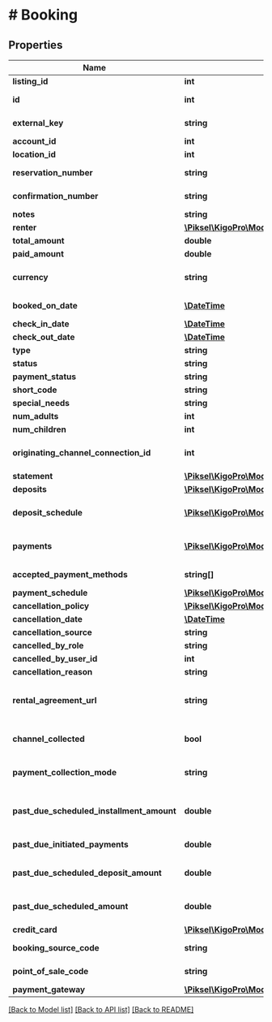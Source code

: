 # # Booking

## Properties

Name | Type | Description | Notes
------------ | ------------- | ------------- | -------------
**listing_id** | **int** | Listing ID | [optional]
**id** | **int** | Location Booking ID | [optional]
**external_key** | **string** | KVRS ID for a Booking | [optional]
**account_id** | **int** | Account ID | [optional]
**location_id** | **int** | Location ID | [optional]
**reservation_number** | **string** | Reservation Number | [optional]
**confirmation_number** | **string** | Confirmation Number | [optional]
**notes** | **string** | Notes | [optional]
**renter** | [**\Piksel\KigoPro\Model\Person**](Person.md) |  | [optional]
**total_amount** | **double** | Total Amount | [optional]
**paid_amount** | **double** | Paid Amount | [optional]
**currency** | **string** | Currency used for the Statements and Payments | [optional]
**booked_on_date** | [**\DateTime**](\DateTime.md) | Booking Date (UTC) | [optional]
**check_in_date** | [**\DateTime**](\DateTime.md) | Check In Date | [optional]
**check_out_date** | [**\DateTime**](\DateTime.md) | Check Out Date | [optional]
**type** | **string** | Type ID | [optional]
**status** | **string** | Status ID | [optional]
**payment_status** | **string** | Status ID | [optional]
**short_code** | **string** | Short Code ID | [optional]
**special_needs** | **string** | Special Needs | [optional]
**num_adults** | **int** | Number of Adults | [optional]
**num_children** | **int** | Number of Children | [optional]
**originating_channel_connection_id** | **int** | ChannelConnection ID that created the booking | [optional]
**statement** | [**\Piksel\KigoPro\Model\GuestStatement**](GuestStatement.md) |  | [optional]
**deposits** | [**\Piksel\KigoPro\Model\DepositStatement**](DepositStatement.md) |  | [optional]
**deposit_schedule** | [**\Piksel\KigoPro\Model\ScheduledTransaction[]**](ScheduledTransaction.md) | A collection of refundable payments | [optional]
**payments** | [**\Piksel\KigoPro\Model\Transaction[]**](Transaction.md) | Paid Transactions and Scheduled Payments | [optional]
**accepted_payment_methods** | **string[]** | Accepted Credit Card Brands | [optional]
**payment_schedule** | [**\Piksel\KigoPro\Model\PaymentSchedule**](PaymentSchedule.md) |  | [optional]
**cancellation_policy** | [**\Piksel\KigoPro\Model\CancellationPolicy**](CancellationPolicy.md) |  | [optional]
**cancellation_date** | [**\DateTime**](\DateTime.md) |  | [optional]
**cancellation_source** | **string** |  | [optional]
**cancelled_by_role** | **string** |  | [optional]
**cancelled_by_user_id** | **int** |  | [optional]
**cancellation_reason** | **string** |  | [optional]
**rental_agreement_url** | **string** | Terms And Conditions Url (Taken from Contract Plan) | [optional]
**channel_collected** | **bool** | Tells if the channel will process the payments | [optional]
**payment_collection_mode** | **string** | Defines how the booking will be paid | [optional]
**past_due_scheduled_installment_amount** | **double** | Sum Pending Past Scheduled Installment Payments | [optional]
**past_due_initiated_payments** | **double** | Sum of Initiated Payments | [optional]
**past_due_scheduled_deposit_amount** | **double** | Sum Pending Past Scheduled Deposit Payment | [optional]
**past_due_scheduled_amount** | **double** | Sum All Pending Past Scheduled Payments | [optional] [readonly]
**credit_card** | [**\Piksel\KigoPro\Model\CreditCardResponse**](CreditCardResponse.md) |  | [optional]
**booking_source_code** | **string** | Booking Source (code) | [optional]
**point_of_sale_code** | **string** | Point of Sale (code) | [optional]
**payment_gateway** | [**\Piksel\KigoPro\Model\PaymentGateway**](PaymentGateway.md) |  | [optional]

[[Back to Model list]](../../README.md#models) [[Back to API list]](../../README.md#endpoints) [[Back to README]](../../README.md)
